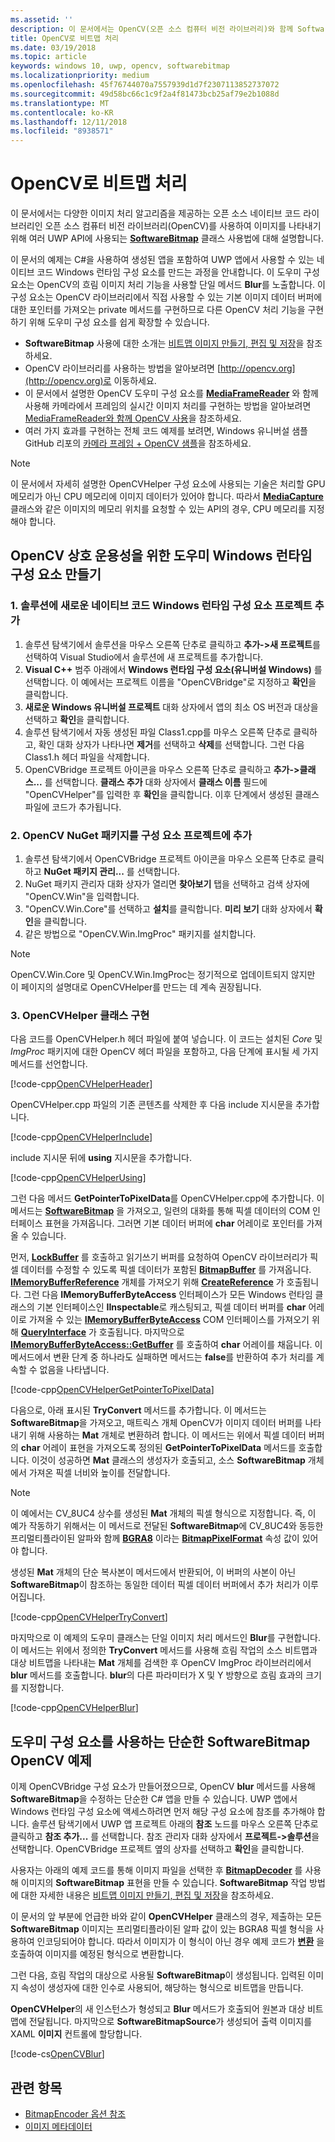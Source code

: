 ```yaml
---
ms.assetid: ''
description: 이 문서에서는 OpenCV(오픈 소스 컴퓨터 비전 라이브러리)와 함께 SoftwareBitmap 클래스를 사용하는 방법에 대해 설명합니다.
title: OpenCV로 비트맵 처리
ms.date: 03/19/2018
ms.topic: article
keywords: windows 10, uwp, opencv, softwarebitmap
ms.localizationpriority: medium
ms.openlocfilehash: 45f76744070a7557939d1d7f2307113852737072
ms.sourcegitcommit: 49d58bc66c1c9f2a4f81473bcb25af79e2b1088d
ms.translationtype: MT
ms.contentlocale: ko-KR
ms.lasthandoff: 12/11/2018
ms.locfileid: "8938571"
---
```

# <a name="process-bitmaps-with-opencv"></a>OpenCV로 비트맵 처리

이 문서에서는 다양한 이미지 처리 알고리즘을 제공하는 오픈 소스 네이티브 코드 라이브러리인 오픈 소스 컴퓨터 비전 라이브러리(OpenCV)를 사용하여 이미지를 나타내기 위해 여러 UWP API에 사용되는 **[SoftwareBitmap](https://docs.microsoft.com/uwp/api/Windows.Graphics.Imaging.SoftwareBitmap)** 클래스 사용법에 대해 설명합니다. 

이 문서의 예제는 C#을 사용하여 생성된 앱을 포함하여 UWP 앱에서 사용할 수 있는 네이티브 코드 Windows 런타임 구성 요소를 만드는 과정을 안내합니다. 이 도우미 구성 요소는 OpenCV의 흐림 이미지 처리 기능을 사용할 단일 메서드 **Blur**를 노출합니다. 이 구성 요소는 OpenCV 라이브러리에서 직접 사용할 수 있는 기본 이미지 데이터 버퍼에 대한 포인터를 가져오는 private 메서드를 구현하므로 다른 OpenCV 처리 기능을 구현하기 위해 도우미 구성 요소를 쉽게 확장할 수 있습니다. 

* **SoftwareBitmap** 사용에 대한 소개는 [비트맵 이미지 만들기, 편집 및 저장](imaging.md)을 참조하세요. 
* OpenCV 라이브러리를 사용하는 방법을 알아보려면 [http://opencv.org](http://opencv.org)로 이동하세요.
* 이 문서에서 설명한 OpenCV 도우미 구성 요소를 **[MediaFrameReader](https://docs.microsoft.com/uwp/api/windows.media.capture.frames.mediaframereader)** 와 함께 사용해 카메라에서 프레임의 실시간 이미지 처리를 구현하는 방법을 알아보려면 [MediaFrameReader와 함께 OpenCV 사용](use-opencv-with-mediaframereader.md)을 참조하세요.
* 여러 가지 효과를 구현하는 전체 코드 예제를 보려면, Windows 유니버설 샘플 GitHub 리포의 [카메라 프레임 + OpenCV 샘플](https://go.microsoft.com/fwlink/?linkid=854003)을 참조하세요.

> [!NOTE] 
> 이 문서에서 자세히 설명한 OpenCVHelper 구성 요소에 사용되는 기술은 처리할 GPU 메모리가 아닌 CPU 메모리에 이미지 데이터가 있어야 합니다. 따라서 **[MediaCapture](https://docs.microsoft.com/uwp/api/windows.media.capture.mediacapture)** 클래스와 같은 이미지의 메모리 위치를 요청할 수 있는 API의 경우, CPU 메모리를 지정해야 합니다.

## <a name="create-a-helper-windows-runtime-component-for-opencv-interop"></a>OpenCV 상호 운용성을 위한 도우미 Windows 런타임 구성 요소 만들기

### <a name="1-add-a-new-native-code-windows-runtime-component-project-to-your-solution"></a>1. 솔루션에 새로운 네이티브 코드 Windows 런타임 구성 요소 프로젝트 추가

1. 솔루션 탐색기에서 솔루션을 마우스 오른쪽 단추로 클릭하고 **추가->새 프로젝트**를 선택하여 Visual Studio에서 솔루션에 새 프로젝트를 추가합니다. 
2. **Visual C++** 범주 아래에서 **Windows 런타임 구성 요소(유니버설 Windows)** 를 선택합니다. 이 예에서는 프로젝트 이름을 "OpenCVBridge"로 지정하고 **확인**을 클릭합니다. 
3. **새로운 Windows 유니버설 프로젝트** 대화 상자에서 앱의 최소 OS 버전과 대상을 선택하고 **확인**을 클릭합니다.
4. 솔루션 탐색기에서 자동 생성된 파일 Class1.cpp를 마우스 오른쪽 단추로 클릭하고, 확인 대화 상자가 나타나면 **제거**를 선택하고 **삭제**를 선택합니다. 그런 다음 Class1.h 헤더 파일을 삭제합니다.
5. OpenCVBridge 프로젝트 아이콘을 마우스 오른쪽 단추로 클릭하고 **추가->클래스...** 를 선택합니다. **클래스 추가** 대화 상자에서 **클래스 이름** 필드에 "OpenCVHelper"를 입력한 후 **확인**을 클릭합니다. 이후 단계에서 생성된 클래스 파일에 코드가 추가됩니다.

### <a name="2-add-the-opencv-nuget-packages-to-your-component-project"></a>2. OpenCV NuGet 패키지를 구성 요소 프로젝트에 추가

1. 솔루션 탐색기에서 OpenCVBridge 프로젝트 아이콘을 마우스 오른쪽 단추로 클릭하고 **NuGet 패키지 관리...** 를 선택합니다.
2. NuGet 패키지 관리자 대화 상자가 열리면 **찾아보기** 탭을 선택하고 검색 상자에 "OpenCV.Win"을 입력합니다.
3. "OpenCV.Win.Core"를 선택하고 **설치**를 클릭합니다. **미리 보기** 대화 상자에서 **확인**을 클릭합니다.
4. 같은 방법으로 "OpenCV.Win.ImgProc" 패키지를 설치합니다.

> [!NOTE]
> OpenCV.Win.Core 및 OpenCV.Win.ImgProc는 정기적으로 업데이트되지 않지만 이 페이지의 설명대로 OpenCVHelper를 만드는 데 계속 권장됩니다.

### <a name="3-implement-the-opencvhelper-class"></a>3. OpenCVHelper 클래스 구현

다음 코드를 OpenCVHelper.h 헤더 파일에 붙여 넣습니다. 이 코드는 설치된 *Core* 및 *ImgProc* 패키지에 대한 OpenCV 헤더 파일을 포함하고, 다음 단계에 표시될 세 가지 메서드를 선언합니다.

[!code-cpp[OpenCVHelperHeader](./code/ImagingWin10/cs/OpenCVBridge/OpenCVHelper.h#SnippetOpenCVHelperHeader)]

OpenCVHelper.cpp 파일의 기존 콘텐츠를 삭제한 후 다음 include 지시문을 추가합니다. 

[!code-cpp[OpenCVHelperInclude](./code/ImagingWin10/cs/OpenCVBridge/OpenCVHelper.cpp#SnippetOpenCVHelperInclude)]

include 지시문 뒤에 **using** 지시문을 추가합니다. 

[!code-cpp[OpenCVHelperUsing](./code/ImagingWin10/cs/OpenCVBridge/OpenCVHelper.cpp#SnippetOpenCVHelperUsing)]

그런 다음 메서드 **GetPointerToPixelData**를 OpenCVHelper.cpp에 추가합니다. 이 메서드는 **[SoftwareBitmap](https://docs.microsoft.com/uwp/api/Windows.Graphics.Imaging.SoftwareBitmap)** 을 가져오고, 일련의 대화를 통해 픽셀 데이터의 COM 인터페이스 표현을 가져옵니다. 그러면 기본 데이터 버퍼에 **char** 어레이로 포인터를 가져올 수 있습니다. 

먼저, **[LockBuffer](https://docs.microsoft.com/uwp/api/windows.graphics.imaging.softwarebitmap.lockbuffer)** 를 호출하고 읽기쓰기 버퍼를 요청하여 OpenCV 라이브러리가 픽셀 데이터를 수정할 수 있도록 픽셀 데이터가 포함된 **[BitmapBuffer](https://docs.microsoft.com/uwp/api/windows.graphics.imaging.bitmapbuffer)** 를 가져옵니다.  **[IMemoryBufferReference](https://docs.microsoft.com/uwp/api/windows.foundation.imemorybufferreference)** 개체를 가져오기 위해 **[CreateReference](https://docs.microsoft.com/uwp/api/windows.graphics.imaging.bitmapbuffer.CreateReference)** 가 호출됩니다. 그런 다음 **IMemoryBufferByteAccess** 인터페이스가 모든 Windows 런타임 클래스의 기본 인터페이스인 **IInspectable**로 캐스팅되고, 픽셀 데이터 버퍼를 **char** 어레이로 가져올 수 있는 **[IMemoryBufferByteAccess](https://msdn.microsoft.com/library/mt297505(v=vs.85).aspx)** COM 인터페이스를 가져오기 위해 **[QueryInterface](https://msdn.microsoft.com/library/windows/desktop/ms682521(v=vs.85).aspx)** 가 호출됩니다. 마지막으로 **[IMemoryBufferByteAccess::GetBuffer](https://msdn.microsoft.com/library/mt297506(v=vs.85).aspx)** 를 호출하여 **char** 어레이를 채웁니다. 이 메서드에서 변환 단계 중 하나라도 실패하면 메서드는 **false**를 반환하여 추가 처리를 계속할 수 없음을 나타냅니다.

[!code-cpp[OpenCVHelperGetPointerToPixelData](./code/ImagingWin10/cs/OpenCVBridge/OpenCVHelper.cpp#SnippetOpenCVHelperGetPointerToPixelData)]

다음으로, 아래 표시된 **TryConvert** 메서드를 추가합니다. 이 메서드는 **SoftwareBitmap**을 가져오고, 매트릭스 개체 OpenCV가 이미지 데이터 버퍼를 나타내기 위해 사용하는 **Mat** 개체로 변환하려 합니다. 이 메서드는 위에서 픽셀 데이터 버퍼의 **char** 어레이 표현을 가져오도록 정의된 **GetPointerToPixelData** 메서드를 호출합니다. 이것이 성공하면 **Mat** 클래스의 생성자가 호출되고, 소스 **SoftwareBitmap** 개체에서 가져온 픽셀 너비와 높이를 전달합니다. 

> [!NOTE] 
> 이 예에서는 CV_8UC4 상수를 생성된 **Mat** 개체의 픽셀 형식으로 지정합니다. 즉, 이 예가 작동하기 위해서는 이 메서드로 전달된 **SoftwareBitmap**에 CV_8UC4와 동등한 프리멀티플라이된 알파와 함께 **[BGRA8](https://docs.microsoft.com/uwp/api/Windows.Graphics.Imaging.BitmapPixelFormat)** 이라는 **[BitmapPixelFormat](https://docs.microsoft.com/uwp/api/windows.graphics.imaging.softwarebitmap.BitmapPixelFormat)** 속성 값이 있어야 합니다.

생성된 **Mat** 개체의 단순 복사본이 메서드에서 반환되어, 이 버퍼의 사본이 아닌 **SoftwareBitmap**이 참조하는 동일한 데이터 픽셀 데이터 버퍼에서 추가 처리가 이루어집니다.

[!code-cpp[OpenCVHelperTryConvert](./code/ImagingWin10/cs/OpenCVBridge/OpenCVHelper.cpp#SnippetOpenCVHelperTryConvert)]

마지막으로 이 예제의 도우미 클래스는 단일 이미지 처리 메서드인 **Blur**를 구현합니다. 이 메서드는 위에서 정의한 **TryConvert** 메서드를 사용해 흐림 작업의 소스 비트맵과 대상 비트맵을 나타내는 **Mat** 개체를 검색한 후 OpenCV ImgProc 라이브러리에서 **blur** 메서드를 호출합니다. **blur**의 다른 파라미터가 X 및 Y 방향으로 흐림 효과의 크기를 지정합니다.

[!code-cpp[OpenCVHelperBlur](./code/ImagingWin10/cs/OpenCVBridge/OpenCVHelper.cpp#SnippetOpenCVHelperBlur)]


## <a name="a-simple-softwarebitmap-opencv-example-using-the-helper-component"></a>도우미 구성 요소를 사용하는 단순한 SoftwareBitmap OpenCV 예제
이제 OpenCVBridge 구성 요소가 만들어졌으므로, OpenCV **blur** 메서드를 사용해 **SoftwareBitmap**을 수정하는 단순한 C# 앱을 만들 수 있습니다. UWP 앱에서 Windows 런타임 구성 요소에 액세스하려면 먼저 해당 구성 요소에 참조를 추가해야 합니다. 솔루션 탐색기에서 UWP 앱 프로젝트 아래의 **참조** 노드를 마우스 오른쪽 단추로 클릭하고 **참조 추가...** 를 선택합니다. 참조 관리자 대화 상자에서 **프로젝트->솔루션**을 선택합니다. OpenCVBridge 프로젝트 옆의 상자를 선택하고 **확인**을 클릭합니다.

사용자는 아래의 예제 코드를 통해 이미지 파일을 선택한 후 **[BitmapDecoder](https://docs.microsoft.com/uwp/api/windows.graphics.imaging.bitmapencoder)** 를 사용해 이미지의 **SoftwareBitmap** 표현을 만들 수 있습니다. **SoftwareBitmap** 작업 방법에 대한 자세한 내용은 [비트맵 이미지 만들기, 편집 및 저장](https://docs.microsoft.com/windows/uwp/audio-video-camera/imaging)을 참조하세요.

이 문서의 앞 부분에 언급한 바와 같이 **OpenCVHelper** 클래스의 경우, 제출하는 모든 **SoftwareBitmap** 이미지는 프리멀티플라이된 알파 값이 있는 BGRA8 픽셀 형식을 사용하여 인코딩되어야 합니다. 따라서 이미지가 이 형식이 아닌 경우 예제 코드가 **[변환](https://docs.microsoft.com/uwp/api/windows.graphics.imaging.softwarebitmap.BitmapAlphaMode)** 을 호출하여 이미지를 예정된 형식으로 변환합니다.

그런 다음, 흐림 작업의 대상으로 사용될 **SoftwareBitmap**이 생성됩니다. 입력된 이미지 속성이 생성자에 대한 인수로 사용되어, 해당하는 형식으로 비트맵을 만듭니다.

**OpenCVHelper**의 새 인스턴스가 형성되고 **Blur** 메서드가 호출되어 원본과 대상 비트맵에 전달됩니다. 마지막으로 **SoftwareBitmapSource**가 생성되어 출력 이미지를 XAML **이미지** 컨트롤에 할당합니다.


[!code-cs[OpenCVBlur](./code/ImagingWin10/cs/MainPage.OpenCV.xaml.cs#SnippetOpenCVBlur)]

## <a name="related-topics"></a>관련 항목

* [BitmapEncoder 옵션 참조](bitmapencoder-options-reference.md)
* [이미지 메타데이터](image-metadata.md)
 

 




